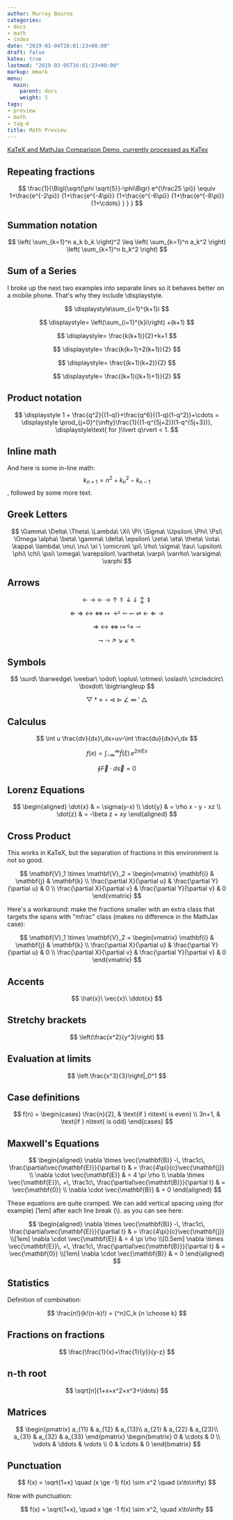 ```yaml
---
author: Murray Bourne
categories:
- docs
- math
- index
date: "2019-03-04T16:01:23+08:00"
draft: false
katex: true
lastmod: "2019-03-05T16:01:23+08:00"
markup: mmark
menu:
  main:
    parent: docs
    weight: 5
tags:
- preview
- math
- tag-6
title: Math Preview
---
```


[KaTeX and MathJax Comparison Demo, currently processed as KaTex](https://www.intmath.com/cg5/katex-mathjax-comparison.php)

<!--more-->

## Repeating fractions
$$
\frac{1}{\Bigl(\sqrt{\phi \sqrt{5}}-\phi\Bigr) e^{\frac25 \pi}} \equiv 1+\frac{e^{-2\pi}} {1+\frac{e^{-4\pi}} {1+\frac{e^{-6\pi}} {1+\frac{e^{-8\pi}} {1+\cdots} } } }
$$


## Summation notation
$$
\left( \sum_{k=1}^n a_k b_k \right)^2 \leq \left( \sum_{k=1}^n a_k^2 \right) \left( \sum_{k=1}^n b_k^2 \right)
$$


## Sum of a Series
I broke up the next two examples into separate lines so it behaves better on a mobile phone. That's why they include \displaystyle.

$$
\displaystyle\sum_{i=1}^{k+1}i
$$

$$
\displaystyle= \left(\sum_{i=1}^{k}i\right) +(k+1)
$$

$$
\displaystyle= \frac{k(k+1)}{2}+k+1
$$

$$
\displaystyle= \frac{k(k+1)+2(k+1)}{2}
$$

$$
\displaystyle= \frac{(k+1)(k+2)}{2}
$$

$$
\displaystyle= \frac{(k+1)((k+1)+1)}{2}
$$

## Product notation
$$
\displaystyle 1 + \frac{q^2}{(1-q)}+\frac{q^6}{(1-q)(1-q^2)}+\cdots = \displaystyle \prod_{j=0}^{\infty}\frac{1}{(1-q^{5j+2})(1-q^{5j+3})}, \displaystyle\text{ for }\lvert q\rvert < 1.
$$


## Inline math
And here is some in-line math: $$ k_{n+1} = n^2 + k_n^2 - k_{n-1} $$ , followed by some more text.


## Greek Letters
$$
\Gamma\ \Delta\ \Theta\ \Lambda\ \Xi\ \Pi\ \Sigma\ \Upsilon\ \Phi\ \Psi\ \Omega
\alpha\ \beta\ \gamma\ \delta\ \epsilon\ \zeta\ \eta\ \theta\ \iota\ \kappa\ \lambda\ \mu\ \nu\ \xi \ \omicron\ \pi\ \rho\ \sigma\ \tau\ \upsilon\ \phi\ \chi\ \psi\ \omega\ \varepsilon\ \vartheta\ \varpi\ \varrho\ \varsigma\ \varphi
$$


## Arrows
$$
\gets\ \to\ \leftarrow\ \rightarrow\ \uparrow\ \Uparrow\ \downarrow\ \Downarrow\ \updownarrow\ \Updownarrow
$$

$$
\Leftarrow\ \Rightarrow\ \leftrightarrow\ \Leftrightarrow\ \mapsto\ \hookleftarrow
\leftharpoonup\ \leftharpoondown\ \rightleftharpoons\ \longleftarrow\ \Longleftarrow\ \longrightarrow
$$

$$
\Longrightarrow\ \longleftrightarrow\ \Longleftrightarrow\ \longmapsto\ \hookrightarrow\ \rightharpoonup
$$

$$
\rightharpoondown\ \leadsto\ \nearrow\ \searrow\ \swarrow\ \nwarrow
$$


## Symbols
$$
\surd\ \barwedge\ \veebar\ \odot\ \oplus\ \otimes\ \oslash\ \circledcirc\ \boxdot\ \bigtriangleup
$$

$$
\bigtriangledown\ \dagger\ \diamond\ \star\ \triangleleft\ \triangleright\ \angle\ \infty\ \prime\ \triangle
$$


## Calculus
$$
\int u \frac{dv}{dx}\,dx=uv-\int \frac{du}{dx}v\,dx
$$

$$
f(x) = \int_{-\infty}^\infty \hat f(\xi)\,e^{2 \pi i \xi x}
$$

$$
\oint \vec{F} \cdot d\vec{s}=0
$$


## Lorenz Equations
$$
\begin{aligned} \dot{x} & = \sigma(y-x) \\ \dot{y} & = \rho x - y - xz \\ \dot{z} & = -\beta z + xy \end{aligned}
$$


## Cross Product
This works in KaTeX, but the separation of fractions in this environment is not so good.

$$
\mathbf{V}_1 \times \mathbf{V}_2 = \begin{vmatrix} \mathbf{i} & \mathbf{j} & \mathbf{k} \\ \frac{\partial X}{\partial u} & \frac{\partial Y}{\partial u} & 0 \\ \frac{\partial X}{\partial v} & \frac{\partial Y}{\partial v} & 0 \end{vmatrix}
$$

Here's a workaround: make the fractions smaller with an extra class that targets the spans with "mfrac" class (makes no difference in the MathJax case):

$$
\mathbf{V}_1 \times \mathbf{V}_2 = \begin{vmatrix} \mathbf{i} & \mathbf{j} & \mathbf{k} \\ \frac{\partial X}{\partial u} & \frac{\partial Y}{\partial u} & 0 \\ \frac{\partial X}{\partial v} & \frac{\partial Y}{\partial v} & 0 \end{vmatrix}
$$


## Accents
$$
\hat{x}\ \vec{x}\ \ddot{x}
$$


## Stretchy brackets
$$
\left(\frac{x^2}{y^3}\right)
$$


## Evaluation at limits
$$
\left.\frac{x^3}{3}\right|_0^1
$$


## Case definitions
$$
f(n) = \begin{cases} \frac{n}{2}, & \text{if } n\text{ is even} \\ 3n+1, & \text{if } n\text{ is odd} \end{cases}
$$


## Maxwell's Equations
$$
\begin{aligned} \nabla \times \vec{\mathbf{B}} -\, \frac1c\, \frac{\partial\vec{\mathbf{E}}}{\partial t} & = \frac{4\pi}{c}\vec{\mathbf{j}} \\ \nabla \cdot \vec{\mathbf{E}} & = 4 \pi \rho \\ \nabla \times \vec{\mathbf{E}}\, +\, \frac1c\, \frac{\partial\vec{\mathbf{B}}}{\partial t} & = \vec{\mathbf{0}} \\ \nabla \cdot \vec{\mathbf{B}} & = 0 \end{aligned}
$$

These equations are quite cramped. We can add vertical spacing using (for example) [1em] after each line break (\\). as you can see here:

$$
\begin{aligned} \nabla \times \vec{\mathbf{B}} -\, \frac1c\, \frac{\partial\vec{\mathbf{E}}}{\partial t} & = \frac{4\pi}{c}\vec{\mathbf{j}} \\[1em] \nabla \cdot \vec{\mathbf{E}} & = 4 \pi \rho \\[0.5em] \nabla \times \vec{\mathbf{E}}\, +\, \frac1c\, \frac{\partial\vec{\mathbf{B}}}{\partial t} & = \vec{\mathbf{0}} \\[1em] \nabla \cdot \vec{\mathbf{B}} & = 0 \end{aligned}
$$


## Statistics
Definition of combination:

$$
\frac{n!}{k!(n-k)!} = {^n}C_k
{n \choose k}
$$

## Fractions on fractions
$$
\frac{\frac{1}{x}+\frac{1}{y}}{y-z}
$$


## n-th root
$$
\sqrt[n]{1+x+x^2+x^3+\ldots}
$$


## Matrices
$$
\begin{pmatrix} a_{11} & a_{12} & a_{13}\\ a_{21} & a_{22} & a_{23}\\ a_{31} & a_{32} & a_{33} \end{pmatrix}
\begin{bmatrix} 0 & \cdots & 0 \\ \vdots & \ddots & \vdots \\ 0 & \cdots & 0 \end{bmatrix}
$$


## Punctuation
$$
f(x) = \sqrt{1+x} \quad (x \ge -1)
f(x) \sim x^2 \quad (x\to\infty)
$$

Now with punctuation:

$$
f(x) = \sqrt{1+x}, \quad x \ge -1
f(x) \sim x^2, \quad x\to\infty
$$
